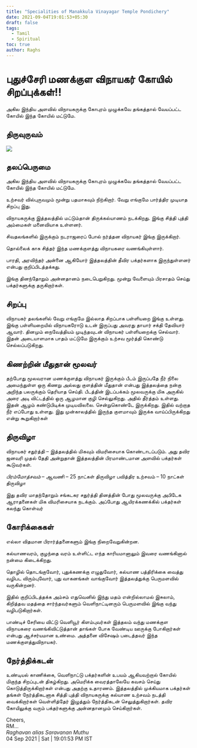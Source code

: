 ```yaml
---
title: "Specialities of Manakkula Vinayagar Temple Pondichery"
date: 2021-09-04T19:01:53+05:30
draft: false
tags:
  - Tamil
  - Spiritual
toc: true
author: Raghs
---
```


# புதுச்சேரி மணக்குள விநாயகர் கோயில் சிறப்புக்கள்!!

அகில இந்திய அளவில் விநாயகருக்கு கோபுரம் முழுக்கவே தங்கத்தால் வேயப்பட்ட கோயில் இந்த கோயில் மட்டுமே.

<!--more-->

## திருவுருவம் 

<img src="http://raghsonline.com/spiritual/ManakkulaVinayagar.jpeg"/>

## தலப்பெருமை

அகில இந்திய அளவில் விநாயகருக்கு கோபுரம் முழுக்கவே தங்கத்தால் வேயப்பட்ட கோயில் இந்த கோயில் மட்டுமே.

உற்சவர் வில்புருவமும் மூன்று பதமாகவும் நிற்கிறார். வேறு எங்குமே பார்த்திர முடியாத சிறப்பு இது.

விநாயகருக்கு இத்தலத்தில் மட்டும்தான் திருக்கல்யாணம் நடக்கிறது. இங்கு சித்தி புத்தி அம்மைகள் மனைவியாக உள்ளனர்.
 
சிவதலங்களில் இருக்கும் நடராஜரைப் போல் நர்த்தன விநாயகர் இங்கு இருக்கிறார்.

தொல்லைக் காசு சித்தர் இந்த மணக்குளத்து விநாயகரை வணங்கியுள்ளார்.

பாரதி, அரவிந்தர் அன்னை ஆகியோர் இத்தலத்தின் தீவிர பக்தர்களாக இருந்துள்ளனர் என்பது குறிப்பிடத்தக்கது.

இங்கு தினந்தோறும் அன்னதானம் நடைபெறுகிறது. மூன்று வேளையும் பிரசாதம் செய்து பக்தர்களுக்கு தருகிறார்கள்.

## சிறப்பு

விநாயகர் தலங்களில் வேறு எங்குமே இல்லாத சிறப்பாக பள்ளியறை இங்கு உள்ளது. இங்கு பள்ளியறையில் விநாயகரோடு உடன் இருப்பது அவரது தாயார் சக்தி தேவியார் ஆவார். தினமும் நைவேத்தியம் முடிந்தவுடன் விநாயகர் பள்ளியறைக்கு செல்வார். இதன் அடையாளமாக பாதம் மட்டுமே இருக்கும் உற்சவ மூர்த்தி கொண்டு செல்லப்படுகிறது.

## கிணற்றின் மீதுதான் மூலவர் 

தற்போது மூலவரான மணக்குளத்து விநாயகர் இருக்கும் பீடம் இருப்பதே நீர் நிலை அமைந்துள்ள ஒரு கிணறு அல்லது குளத்தின் மீதுதான் என்பது இத்தலத்தை நன்கு அறிந்த பலருக்கும் தெரியாத செய்தி. பீடத்தின் இடப்பக்கம் மூலவருக்கு மிக அருகில் அரை அடி விட்டத்தில் ஒரு ஆழமான குழி செல்லுகிறது. அதில் தீர்த்தம் உள்ளது. இதன் ஆழம் கண்டுபிடிக்க முடியவிலலை. சென்றுகொண்டே இருக்கிறது. இதில் வற்றாத நீர் எப்போது உள்ளது. இது முன்காலத்தில் இருந்த குளமாவும் இருக்க வாய்ப்பிருக்கிறது என்று கூறுகிறார்கள்

## திருவிழா

விநாயகர் சதுர்த்தி – இத்தலத்தில் மிகவும் விமரிசையாக கொண்டாடப்படும். அது தவிர ஜனவரி முதல் தேதி அன்றுதான் இத்தலத்தின் பிரமாண்டமான அளவில் பக்தர்கள் கூடுவர்கள்.

*பிரம்மோத்சவம்* – ஆவணி – 25 நாட்கள் திருவிழா பவித்திர உற்சவம் – 10 நாட்கள் திருவிழா

இது தவிர மாதந்தோறும் சங்கடகர சதுர்த்தி தினத்தின் போது மூலவருக்கு அபிடேக ஆராதனைகள் மிக விமரிசையாக நடக்கும். அப்போது ஆயிரக்கணக்கில் பக்தர்கள் கலந்து கொள்வர்

## கோரிக்கைகள்

எல்லா விதமான பிரார்த்தனைகளும் இங்கு நிறைவேறுகின்றன.

கல்யாணவரம், குழந்தை வரம் உள்ளிட்ட எந்த காரியமானாலும் இவரை வணங்கினால் நன்மை கிடைக்கிறது.

தொழில் தொடங்குவோர், புதுக்கணக்கு எழுதுவோர், கல்யாண பத்திரிக்கை வைத்து வழிபட விரும்புவோர், புது வாகனங்கள் வாங்குவோர் இத்தலத்துக்கு பெருமளவில் வருகின்றனர்.

இதில் குறிப்பிடத்தக்க அம்சம் எதுவெனில் இந்து மதம் என்றில்லாமல் இசுலாம், கிறித்தவ மதத்தை சார்ந்தவர்களும் வெளிநாட்டினரும் பெருமளவில் இங்கு வந்து வழிபடுகிறார்கள்.
 
பாண்டிச் சேரியை விட்டு வெளியூர் கிளம்புவர்கள் இத்தலம் வந்து மணக்குள விநாயகரை வணங்கிவிட்டுத்தான் தாங்கள் போக வேண்டிய ஊருக்கு போகிறார்கள் என்பது ஆச்சர்யமான உண்மை. அத்தனை விசேஷம் படைத்தவர் இந்த மணக்குளத்துவிநாயகர்.

## நேர்த்திக்கடன்

உண்டியல் காணிக்கை, வெளிநாட்டு பக்தர்களின் உபயம் ஆகியவற்றால் கோயில் மிகுந்த சிறப்புடன் திகழ்கிறது. அமெரிக்க வைரத்தாலேயே கவசம் செய்து கொடுத்திருக்கிறார்கள் என்பது அதற்கு உதாரணம். இத்தலத்தில் முக்கியமாக பக்தர்கள் தங்கள் நேர்த்திகடனாக சித்தி புத்தி விநாயகருக்கு கல்யாண உற்சவம் நடத்தி வைக்கிறார்கள் வெள்ளித்தேர் இழுத்தும் நேர்த்திகடன் செலுத்துகிறார்கள். தவிர கோயிலுக்கு வரும் பக்தர்களுக்கு அன்னதானமும் செய்கிறார்கள்.



Cheers,\
RM...\
_Raghavan alias Saravanan Muthu_\
04 Sep 2021 | Sat | 19:01:53 PM IST
